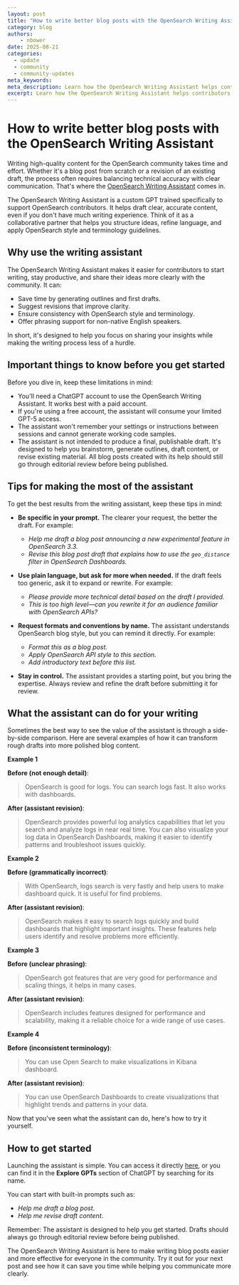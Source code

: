 ```yaml
---
layout: post
title: "How to write better blog posts with the OpenSearch Writing Assistant"
category: blog
authors:
    - nbower
date: 2025-08-21
categories:
  - update
  - community
  - community-updates
meta_keywords: 
meta_description: Learn how the OpenSearch Writing Assistant helps contributors draft clear, accurate blog posts faster, with practical tips and real before-and-after examples.
excerpt: Learn how the OpenSearch Writing Assistant helps contributors draft clear, accurate blog posts faster, with practical tips and real before-and-after examples.
---
```


# How to write better blog posts with the OpenSearch Writing Assistant

Writing high-quality content for the OpenSearch community takes time and effort. Whether it's a blog post from scratch or a revision of an existing draft, the process often requires balancing technical accuracy with clear communication. That's where the [OpenSearch Writing Assistant](https://chatgpt.com/g/g-681b53b8fe34819193c9963091613551-opensearch-writing-assistant) comes in.

The OpenSearch Writing Assistant is a custom GPT trained specifically to support OpenSearch contributors. It helps draft clear, accurate content, even if you don't have much writing experience. Think of it as a collaborative partner that helps you structure ideas, refine language, and apply OpenSearch style and terminology guidelines.

## Why use the writing assistant

The OpenSearch Writing Assistant makes it easier for contributors to start writing, stay productive, and share their ideas more clearly with the community. It can:
- Save time by generating outlines and first drafts.
- Suggest revisions that improve clarity.
- Ensure consistency with OpenSearch style and terminology.
- Offer phrasing support for non-native English speakers.

In short, it's designed to help you focus on sharing your insights while making the writing process less of a hurdle.

## Important things to know before you get started

Before you dive in, keep these limitations in mind:
- You'll need a ChatGPT account to use the OpenSearch Writing Assistant. It works best with a paid account.
- If you're using a free account, the assistant will consume your limited GPT-5 access.
- The assistant won't remember your settings or instructions between sessions and cannot generate working code samples.
- The assistant is not intended to produce a final, publishable draft. It's designed to help you brainstorm, generate outlines, draft content, or revise existing material. All blog posts created with its help should still go through editorial review before being published.

## Tips for making the most of the assistant

To get the best results from the writing assistant, keep these tips in mind:

- **Be specific in your prompt.** The clearer your request, the better the draft. For example:  
  - *Help me draft a blog post announcing a new experimental feature in OpenSearch 3.3.*  
  - *Revise this blog post draft that explains how to use the `geo_distance` filter in OpenSearch Dashboards.*

- **Use plain language, but ask for more when needed.** If the draft feels too generic, ask it to expand or rewrite. For example:  
  - *Please provide more technical detail based on the draft I provided.*  
  - *This is too high level—can you rewrite it for an audience familiar with OpenSearch APIs?*

- **Request formats and conventions by name.** The assistant understands OpenSearch blog style, but you can remind it directly. For example:  
  - *Format this as a blog post.*  
  - *Apply OpenSearch API style to this section.*  
  - *Add introductory text before this list.*

- **Stay in control.** The assistant provides a starting point, but you bring the expertise. Always review and refine the draft before submitting it for review.

## What the assistant can do for your writing

Sometimes the best way to see the value of the assistant is through a side-by-side comparison. Here are several examples of how it can transform rough drafts into more polished blog content.

**Example 1**

**Before (not enough detail)**:  
> OpenSearch is good for logs. You can search logs fast. It also works with dashboards.

**After (assistant revision)**:  
> OpenSearch provides powerful log analytics capabilities that let you search and analyze logs in near real time. You can also visualize your log data in OpenSearch Dashboards, making it easier to identify patterns and troubleshoot issues quickly.

**Example 2**

**Before (grammatically incorrect)**:  
> With OpenSearch, logs search is very fastly and help users to make dashboard quick. It is useful for find problems.

**After (assistant revision)**:  
> OpenSearch makes it easy to search logs quickly and build dashboards that highlight important insights. These features help users identify and resolve problems more efficiently.

**Example 3**

**Before (unclear phrasing)**:  
> OpenSearch got features that are very good for performance and scaling things, it helps in many cases.

**After (assistant revision)**:  
> OpenSearch includes features designed for performance and scalability, making it a reliable choice for a wide range of use cases.

**Example 4**

**Before (inconsistent terminology)**:  
> You can use Open Search to make visualizations in Kibana dashboard.

**After (assistant revision)**:  
> You can use OpenSearch Dashboards to create visualizations that highlight trends and patterns in your data.

Now that you've seen what the assistant can do, here's how to try it yourself.

## How to get started

Launching the assistant is simple. You can access it directly [here](https://chatgpt.com/g/g-681b53b8fe34819193c9963091613551-opensearch-writing-assistant), or you can find it in the **Explore GPTs** section of ChatGPT by searching for its name.  

You can start with built-in prompts such as:
- *Help me draft a blog post*.
- *Help me revise draft content*.

Remember: The assistant is designed to help you get started. Drafts should always go through editorial review before being published.

The OpenSearch Writing Assistant is here to make writing blog posts easier and more effective for everyone in the community. Try it out for your next post and see how it can save you time while helping you communicate more clearly.
